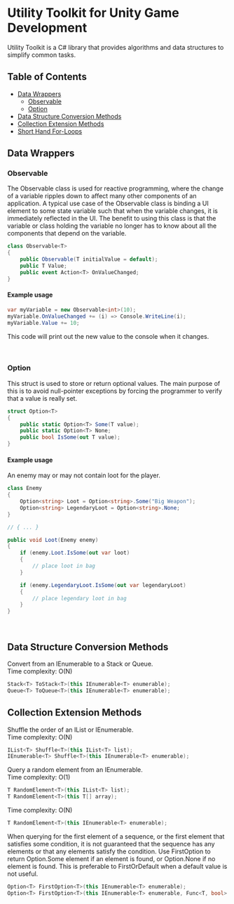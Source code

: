 # Utility Toolkit for Unity Game Development

Utility Toolkit is a C# library that provides algorithms 
and data structures to simplify common tasks.

## Table of Contents
- [Data Wrappers](#data-wrappers)
  - [Observable<T>](#observable)
  - [Option<T>](#option)
- [Data Structure Conversion Methods](#data-structure-conversion-methods)
- [Collection Extension Methods](#collection-extension-methods)
- [Short Hand For-Loops](#short-hand-for-loops)


## Data Wrappers

### Observable

The Observable<T> class is used for reactive programming, where
the change of a variable ripples down to affect many other components
of an application. A typical use case of the Observable<T> class
is binding a UI element to some state variable such that when
the variable changes, it is immediately reflected in the UI. The
benefit to using this class is that the variable or class holding
the variable no longer has to know about all the components that
depend on the variable.

```csharp
class Observable<T>
{
    public Observable(T initialValue = default);
    public T Value;
    public event Action<T> OnValueChanged;
}
```

#### Example usage

```csharp
var myVariable = new Observable<int>(10);
myVariable.OnValueChanged += (i) => Console.WriteLine(i);
myVariable.Value += 10;
```

This code will print out the new value to the console when it changes.

<br>

### Option

This struct is used to store or return optional values. The main purpose of
this is to avoid null-pointer exceptions by forcing the programmer to verify
that a value is really set.

```csharp
struct Option<T>
{
    public static Option<T> Some(T value);
    public static Option<T> None;
    public bool IsSome(out T value);
}
```

#### Example usage

An enemy may or may not contain loot for the player.

```csharp
class Enemy 
{ 
    Option<string> Loot = Option<string>.Some("Big Weapon");
    Option<string> LegendaryLoot = Option<string>.None;
}

// { ... } 

public void Loot(Enemy enemy)
{
    if (enemy.Loot.IsSome(out var loot) 
    {
        // place loot in bag
    }

    if (enemy.LegendaryLoot.IsSome(out var legendaryLoot) 
    {
        // place legendary loot in bag
    }
}
```

<br>

## Data Structure Conversion Methods

Convert from an IEnumerable to a Stack<T> or Queue<T>.  
Time complexity: O(N)

```csharp
Stack<T> ToStack<T>(this IEnumerable<T> enumerable);
Queue<T> ToQueue<T>(this IEnumerable<T> enumerable);
```


## Collection Extension Methods

Shuffle the order of an IList or IEnumerable.  
Time complexity: O(N)

```csharp
IList<T> Shuffle<T>(this IList<T> list);
IEnumerable<T> Shuffle<T>(this IEnumerable<T> enumerable);
```

Query a random element from an IEnumerable.  
Time complexity: O(1)

```csharp
T RandomElement<T>(this IList<T> list);
T RandomElement<T>(this T[] array);
```

Time complexity: O(N)

```csharp
T RandomElement<T>(this IEnumerable<T> enumerable);
```

When querying for the first element of a sequence, 
or the first element that satisfies some condition, 
it is not guaranteed that the sequence has any elements
or that any elements satisfy the condition. Use FirstOption
to return Option.Some element if an element is found, or 
Option.None if no element is found. This is preferable to 
FirstOrDefault when a default value is not useful. 

```csharp
Option<T> FirstOption<T>(this IEnumerable<T> enumerable);
Option<T> FirstOption<T>(this IEnumerable<T> enumerable, Func<T, bool> predicate);
```